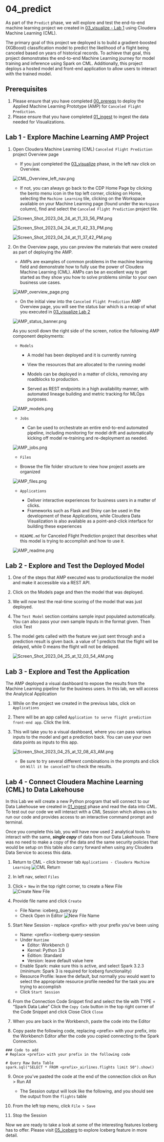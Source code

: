 # 04_predict

As part of the `Predict` phase, we will explore and test the end\-to\-end machine learning project we created in [03_visualize - Lab 1](03_visualize.md#lab-1-deploy-machine-leaning-applied-machine-learning-prototype-amp) using Cloudera Machine Learning (CML).

The primary goal of this project we deployed is to build a gradient-boosted \(XGBoost\) classification model to predict the likelihood of a flight being canceled based on years of historical records. To achieve that goal, this project demonstrates the end\-to\-end Machine Learning journey for model training and inference using Spark on CML. Additionally, this project deploys a hosted model and front\-end application to allow users to interact with the trained model.

## Prerequisites

1. Please ensure that you have completed [00_prereqs](00_prereqs.md) to deploy the Applied Machine Learning Prototype (AMP) for `Canceled Flight Prediction`.
2. Please ensure that you have completed [01_ingest](01_ingest.md#01_ingest) to ingest the data needed for Visualizations.

## Lab 1 - Explore Machine Learning AMP Project

1. Open Cloudera Machine Learning (CML) `Canceled Flight Prediction` project Overview page

    - If you just completed the [03_visualize](03_visualize.md#03_visualize) phase, in the left nav click on Overview.

    ![CML_Overview_left_nav.png](images/CML_Overview_left_nav.png)

    - If not, you can always go back to the CDP Home Page by clicking the bento menu icon in the top left corner, clicking on Home, selecting the `Machine Learning` tile, clicking on the Workspace available on your Machine Learning page (found under the `Workspace` column), find and select the `Canceled Flight Prediction` project tile.
   
    ![Screen_Shot_2023_04_24_at_11_33_56_PM.png](images/Screen_Shot_2023_04_24_at_11_33_56_PM.png)

    ![Screen_Shot_2023_04_24_at_11_42_33_PM.png](images/Screen_Shot_2023_04_24_at_11_42_33_PM.png)

    ![Screen_Shot_2023_04_24_at_11_37_42_PM.png](images/Screen_Shot_2023_04_24_at_11_37_42_PM.png)

2. On the Overview page, you can preview the materials that were created as part of deploying the AMP.

    - AMPs are examples of common problems in the machine learning field and demonstrate how to fully use the power of Cloudera Machine Learning (CML). AMPs can be an excellent way to get started as they show you how to solve problems similar to your own business use cases.

    ![AMP_overview_page.png](images/AMP_overview_page.png)

    - On the initial view into the `Canceled Flight Prediction` AMP Overview page, you will see the status bar which is a recap of what you executed in [03_visualize Lab 2](03_visualize.md#lab-2-configure-and-deploy-canceled-flight-prediction-amp)

    ![AMP_status_banner.png](images/AMP_status_banner.png)

    As you scroll down the right side of the screen, notice the following AMP component deployments:

    - `Models`

         - A model has been deployed and it is currently running
         
         - View the resources that are allocated to the running model

         - Models can be deployed in a matter of clicks, removing any roadblocks to production. 
         
         - Served as REST endpoints in a high availability manner, with automated lineage building and metric tracking for MLOps purposes.
         
    ![AMP_models.png](images/AMP_models.png)

    - `Jobs`

        - Can be used to orchestrate an entire end-to-end automated pipeline, including monitoring for model drift and automatically kicking off model re-training and re-deployment as needed.

    ![AMP_jobs.png](images/AMP_jobs.png)

    - `Files`

    - Browse the file folder structure to view how project assets are organized

    ![AMP_files.png](images/AMP_files.png)

    - `Applications`
      
      - Deliver interactive experiences for business users in a matter of clicks. 
      - Frameworks such as Flask and Shiny can be used in the development of these Applications, while Cloudera Data Visualization is also available as a point-and-click interface for building these experiences

    - `README.md` for Canceled Flight Prediction project that describes what this model is trying to accomplish and how to use it.

    ![AMP_readme.png](images/AMP_readme.png)

## Lab 2 - Explore and Test the Deployed Model

1. One of the steps that AMP executed was to productionalize the model and make it accessible via a REST API.

2. Click on the Models page and then the model that was deployed.

3. We will now test the real-time scoring of the model that was just deployed.

4. The `Test Model` section contains sample input populated automatically. You can also pass your own sample Inputs in the format given. Then click Test

5. The model gets called with the feature we just sent through and a prediction result is given back. a value of 1 predicts that the flight will be delayed, while 0 means the flight will not be delayed.

    ![Screen_Shot_2023_04_25_at_12_03_54_AM.png](images/Screen_Shot_2023_04_25_at_12_03_54_AM.png)

## Lab 3 - Explore and Test the Application

The AMP deployed a visual dashboard to expose the results from the Machine Learning pipeline for the business users. In this lab, we will access the Analytical Application

1. While on the project we created in the previous labs, click on `Applications`

2. There will be an app called `Application to serve flight prediction front-end app`. Click the link.

3. This will take you to a visual dashboard, where you can pass various inputs to the 
model and get a prediction back. You can use your own data points as inputs to this app.

    ![Screen_Shot_2023_04_25_at_12_08_43_AM.png](images/Screen_Shot_2023_04_25_at_12_08_43_AM.png)

   * Be sure to try several different combinations in the prompts and click on `Will it be canceled?` to check the results.

## Lab 4 - Connect Cloudera Machine Learning (CML) to Data Lakehouse

In this Lab we will create a new Python program that will connect to our Data Lakehouse we created in [01_ingest](01_ingest.md) phase and read the data into CML.  To test out our code we will interact with a CML Session which allows us to run our code and provides access to an interactive command prompt and terminal.

Once you complete this lab, you will have now used 2 analytical tools to interact with the same, ***single copy*** of data from our Data Lakehouse.  There was no need to make a copy of the data and the same security policies that would be setup on this table also carry forward when using any Cloudera Data Service to access this data.

1. Return to CML - click browser tab `Applications - Cloudera Machine Learning`
![CML Return](images/CML_return_to_Apps_page.png)

2. In left nav, select `Files`

3. Click `+ New` in the top right corner, to create a New File
![Create New File](images/CML_create_new_file.png)

4. Provide file name and click `Create`
   * File Name: iceberg_query.py
   * Check Open in Editor
![New File Name](images/CML_new_file_name.png)

5. Start New Session - replace &lt;prefix> with your prefix you've been using
   * Name: &lt;prefix>-iceberg-query-session
   * Under `Runtime`
      * Editor: Workbench ()
      * Kernel: Python 3.9
      * Edition: Standard
      * Version: leave default value here
   * Enable Spark: make sure this is active, and select Spark 3.2.3 (minimum: Spark 3 is required for Iceberg functionality)
   * Resource Profile: leave the default, but normally you would want to select the appropriate resource profile needed for the task you are trying to accomplish
   * Click `Start Session`


6. From the Connection Code Snippet find and select the tile with TYPE = “Spark Data Lake”
Click the `Copy Code` button in the top right corner of the Code Snippet and click Close
Click `Close`

7. When you are back in the Workbench, paste the code into the Editor

8. Copy paste the following code, replacing &lt;prefix> with your prefix, into the Workbench Editor after the code you copied connecting to the Spark Connection.  

```
### Code to add
# Replace <prefix> with your prefix in the following code

# Query Raw Data Table
spark.sql("SELECT * FROM <prefix>_airlines.flights limit 50").show()
```


9. Once you’ve pasted the code at the end of the connection click on Run > Run All

   * The Session output will look like the following, and you should see the output from the `flights` table

10. From the left top menu, click `File > Save`

11. Stop the Session

Now we are ready to take a look at some of the interesting features Iceberg has to offer.  Please visit [05_iceberg](05_iceberg.md) to explore Iceberg feature in more detail.
